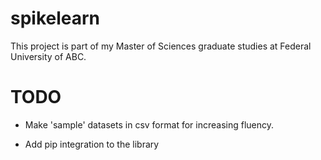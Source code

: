 # spikelearn

This project is part of my Master of Sciences graduate studies at Federal University of ABC.

# TODO

- Make 'sample' datasets in csv format for increasing fluency. 


- Add pip integration to the library
